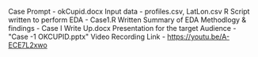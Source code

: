Case Prompt - okCupid.docx
Input data  - profiles.csv, LatLon.csv
R Script written to perform EDA  - Case1.R
Written Summary of EDA Methodlogy & findings - Case I Write Up.docx
Presentation for the target Audience - "Case -1 OKCUPID.pptx"
Video Recording Link - https://youtu.be/A-ECE7L2xwo
